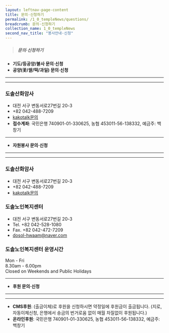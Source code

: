```yaml
---
layout: leftnav-page-content
title: 문의·신청하기
permalink: /1_0_templeNews/questions/
breadcrumb: 문의·신청하기
collection_name: 1_0_templeNews
second_nav_title: "봉사안내·신청"
---
```


> ##### **문의·신청하기**

* **기도/등공양/불사 문의·신청**
* **공양(꽃/쌀/떡/과일) 문의·신청**
---
---

### **도솔산화암사**
- 대전 서구 변동서로27번길 20-3 
- +82 042-488-7209
- [kakotalk문의](https://pf.kakao.com/_cBGaK/chat)
- **접수계좌**: 국민은행 740901-01-330625, 농협 453011-56-138332, 예금주: 백창기

---

* **자원봉사 문의·신청**
---
---

### **도솔산화암사**
- 대전 서구 변동서로27번길 20-3 
- +82 042-488-7209
- [kakotalk문의](https://pf.kakao.com/_cBGaK/chat)


### **도솔노인복지센터**
- 대전 서구 변동서로27번길 20-3 
- Tel. +82 042-528-1080 
- Fax. +82 042-472-7209
- [dosol-hwaam@naver.com](mailto:dosol-hwaam@naver.com)


### **도솔노인복지센터 운영시간**
Mon - Fri <br>
8.30am - 6.00pm <br>
Closed on Weekends and Public Holidays <br>

---

* **후원 문의·신청**
---
---

- **CMS후원**: (출금이체)로 후원을 신청하시면 약정일에 후원금이 출금됩니다. (지로, 자동이체신청, 은행에서 송금의 번거로움 없이 매월 차질없이 후원됩니다.)
- **온라인후원**: 국민은행 740901-01-330625, 농협 453011-56-138332, 예금주: 백창기
